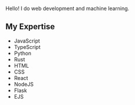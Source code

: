 Hello! I do web development and machine learning.

## My Expertise
* JavaScript
* TypeScript
* Python
* Rust
* HTML
* CSS
* React
* NodeJS
* Flask
* EJS

